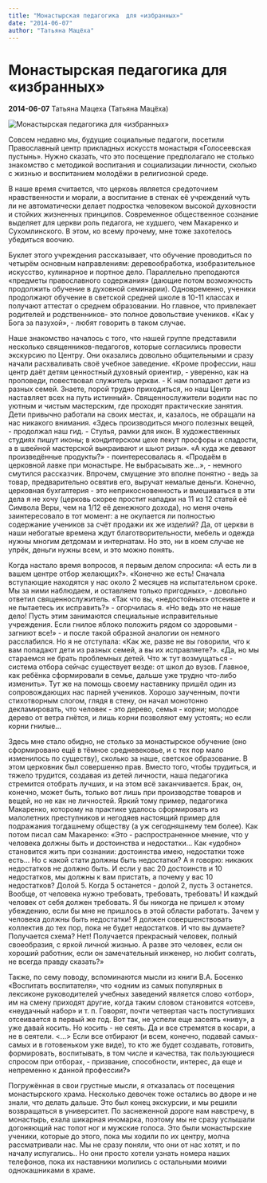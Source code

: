 ```yaml
---
title: "Монастырская педагогика  для «избранных»"
date: "2014-06-07"
author: "Татьяна Мацёха"
---
```


# Монастырская педагогика  для «избранных»

**2014-06-07** Татьяна Мацеха (Татьяна Мацёха)

![Монастырская педагогика для «избранных»](http://rksmb.ru/images/lenta/i1177_1.jpg)

Совсем недавно мы, будущие социальные педагоги, посетили Православный центр прикладных искусств монастыря «Голосеевская пустынь». Нужно сказать, что это посещение предполагало не столько знакомство с методикой воспитания и социализации личности, сколько с жизнью и воспитанием молодёжи в религиозной среде.

В наше время считается, что церковь является средоточием нравственности и морали, а воспитание в стенах её учреждений чуть ли не автоматически делает подростка человеком высокой духовности и стойких жизненных принципов. Современное общественное сознание выделяет для церкви роль педагога, не худшего, чем Макаренко и Сухомлинского. В этом, ко всему прочему, мне тоже захотелось убедиться воочию.

Буклет этого учреждения рассказывает, что обучение проводиться по четырём основным направлениям: деревообработка, изобразительное искусство, кулинарное и портное дело. Параллельно преподаются «предметы православного содержания» (дающие потом возможность продолжить обучение в духовной семинарии). Одновременно, ученики продолжают обучение в светской средней школе в 10-11 классах и получают аттестат о среднем образовании. Но главное, что привлекает родителей и родственников- это полное довольствие учеников. «Как у Бога за пазухой», - любят говорить в таком случае.

Наше знакомство началось с того, что нашей группе представили несколько священников-педагогов, которые согласились провести экскурсию по Центру. Они оказались довольно общительными и сразу начали расхваливать своё учебное заведение. «Кроме профессии, наш центр даёт детям ценностный духовный ориентир, - уверенно, как на проповеди, повествовал служитель церкви. - К нам попадают дети из разных семей. Знаете, порой трудно приходиться, но наш Центр наставляет всех на путь истинный». Священнослужители водили нас по уютным и чистым мастерским, где проходят практические занятия. Дети привычно работали на своих местах, и, казалось, не обращали на нас никакого внимания. «Здесь производиться много полезных вещей, - продолжал наш гид. - Стулья, рамки для икон. В художественных студиях пишут иконы; в кондитерском цехе пекут просфоры и сладости, а в швейной мастерской выкраивают и шьют ризы». «А куда же девают произведённые продукты?» - поинтересовалась я. «Продаём в церковной лавке при монастыре. Не выбрасывать же...», - немного смутился рассказчик. Впрочем, смущение это вполне понятно - ведь за товар, предварительно освятив его, выручат немалые деньги. Конечно, церковная бухгалтерия - это неприкосновенность и вмешиваться в эти дела я не хочу (церковь скорее простит нападки на 11 из 12 статей её Символа Веры, чем на 1/12 её денежного дохода), но меня очень заинтересовало в тот момент: а не окупается ли полностью содержание учеников за счёт продажи их же изделий? Да, от церкви в наши небогатые времена ждут благотворительности, мебель и одежда нужны многим детдомам и интернатам. Но это, ни в коем случае не упрёк, деньги нужны всем, и это можно понять.

Когда настало время вопросов, я первым делом спросила: «А есть ли в вашем центре отбор желающих?». «Конечно же есть! Сначала вступающие находятся у нас около 2 месяцев на испытательном сроке. Мы за ними наблюдаем, и оставляем только пригодных», - довольно ответил священнослужитель. «Так что вы, «недостойных» отсеиваете и не пытаетесь их исправить?» - огорчилась я. «Но ведь это не наше дело! Пусть этим занимаются специальные исправительные учреждения. Если гнилое яблоко положить рядом со здоровыми - загниют все!» - и после такой образной аналогии он немного расслабился. Но я не отступала: «Как же, разве не вы говорили, что к вам попадают дети из разных семей, а вы их исправляете?». «Да, но мы стараемся не брать проблемных детей. Что ж тут возмущаться - система отбора сейчас существует везде: от школ до вузов. Главное, как ребёнка сформировали в семье, дальше уже трудно что-либо изменить». Тут же на помощь своему наставнику пришёл один из сопровождающих нас парней учеников. Хорошо заученным, почти стихотворным слогом, глядя в стену, он начал монотонно декламировать, что человек - это дерево, семья - корни; молодое дерево от ветра гнётся, и лишь корни позволяют ему устоять; но если корни гнилые...

Здесь мне стало обидно, не столько за монастырское обучение (оно сформировано ещё в тёмное средневековье, и с тех пор мало изменилось по существу), сколько за наше, светское образование. В этом церковник был совершенно прав. Вместо того, чтобы трудиться, и тяжело трудится, создавая из детей личности, наша педагогика стремится отобрать лучших, и на этом всё заканчивается. Брак, он, конечно, может быть, только вот лишь при производстве товаров и вещей, но не как не личностей. Яркий тому пример, педагогика Макаренко, которому на практике удалось сформировать из малолетних преступников и негодяев настоящий пример для подражания тогдашнему обществу (а уж сегодняшнему тем более). Как потом писал сам Макаренко: «Это - распространенное мнение, что у человека должны быть и достоинства и недостатки... Как «удобно» становится жить при сознании: достоинства имею, недостатки тоже есть... Но с какой стати должны быть недостатки? А я говорю: никаких недостатков не должно быть. И если у вас 20 достоинств и 10 недостатков, мы должны к вам пристать, а почему у вас 10 недостатков? Долой 5. Когда 5 останется - долой 2, пусть 3 останется. Вообще, от человека нужно требовать, требовать, требовать! И каждый человек от себя должен требовать. Я бы никогда не пришел к этому убеждению, если бы мне не пришлось в этой области работать. Зачем у человека должны быть недостатки! Я должен совершенствовать коллектив до тех пор, пока не будет недостатков. И что вы думаете? Получается схема? Нет! Получается прекрасный человек, полный своеобразия, с яркой личной жизнью. А разве это человек, если он хороший работник, если он замечательный инженер, но любит солгать, не всегда правду сказать?»

Также, по сему поводу, вспоминаются мысли из книги В.А. Босенко «Воспитать воспитателя», что «одним из самых популярных в лексиконе руководителей учебных заведений является слово «отбор», им на смену приходят другие, когда таким словом становится «отсев», «неудачный набор» и т. п. Говорят, почти четвертая часть поступивших отсеивается в первый же год. Вот так, не успели еще засеять «ниву», а уже давай косить. Но косить - не сеять. Да и все стремятся в косари, а не в сеятели. <...> Если все отбирают (и всем, конечно, подавай самых-самых и в готовеньком уже виде), то кто же будет создавать, готовить, формировать, воспитывать, в том числе и качества, так пользующиеся спросом при отборах, - призвание, способности, интерес, да еще и непременно к данной профессии?»

Погружённая в свои грустные мысли, я отказалась от посещения монастырского храма. Несколько девочек тоже остались во дворе и не знали, что делать дальше. Это был конец экскурсии, и мы решили возвращаться в университет. По заснеженной дороге нам навстречу, в монастырь, ехала шикарная иномарка, поэтому мы не сразу услышали догоняющий нас топот ног и мужские голоса. Это были монастырские ученики, которые до этого, пока мы ходили по их центру, молча рассматривали нас. Мы не сразу поняли, что они от нас хотят, и по началу испугались.. Но они просто хотели узнать номера наших телефонов, пока их наставники молились с остальными моими однокашниками в храме.
